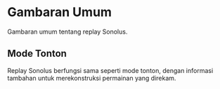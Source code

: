 # Gambaran Umum

Gambaran umum tentang replay Sonolus.

## Mode Tonton

Replay Sonolus berfungsi sama seperti mode tonton, dengan informasi tambahan untuk merekonstruksi permainan yang direkam.
